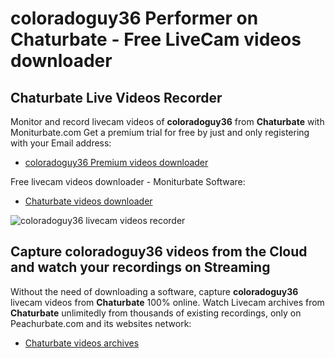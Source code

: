 # coloradoguy36 Performer on Chaturbate - Free LiveCam videos downloader

## Chaturbate Live Videos Recorder

Monitor and record livecam videos of **coloradoguy36** from **Chaturbate** with Moniturbate.com
Get a premium trial for free by just and only registering with your Email address:
* [coloradoguy36 Premium videos downloader](https://moniturbate.com/request-demo-licence-key.html)

Free livecam videos downloader - Moniturbate Software:
* [Chaturbate videos downloader](https://moniturbate.com/moniturbate-download-software.html)

![coloradoguy36 livecam videos recorder](https://peachurnet.com/templates/moniturbate-software.png)


## Capture coloradoguy36 videos from the Cloud and watch your recordings on Streaming

Without the need of downloading a software, capture **coloradoguy36** livecam videos from **Chaturbate** 100% online.
Watch Livecam archives from **Chaturbate** unlimitedly from thousands of existing recordings, only on Peachurbate.com and its websites network:
* [Chaturbate videos archives](https://peachurnet.com/)